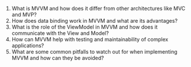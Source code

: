 

1. What is MVVM and how does it differ from other architectures like MVC and MVP? 
2. How does data binding work in MVVM and what are its advantages? 
3. What is the role of the ViewModel in MVVM and how does it communicate with the View and Model? 
4. How can MVVM help with testing and maintainability of complex applications? 
5. What are some common pitfalls to watch out for when implementing MVVM and how can they be avoided?